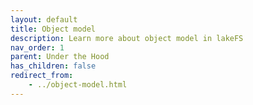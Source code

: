 ```yaml
---
layout: default
title: Object model
description: Learn more about object model in lakeFS
nav_order: 1
parent: Under the Hood
has_children: false
redirect_from:
    - ../object-model.html
--- 
```




